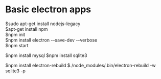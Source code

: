 # Basic electron apps

$sudo apt-get install nodejs-legacy<br>
$apt-get install npm<br>
$npm init<br>
$npm install electron --save-dev --verbose<br>
$npm start<br>

$npm install mysql
$npm install sqlite3

$npm install electron-rebuild
$./node_modules/.bin/electron-rebuild -w sqlite3 -p